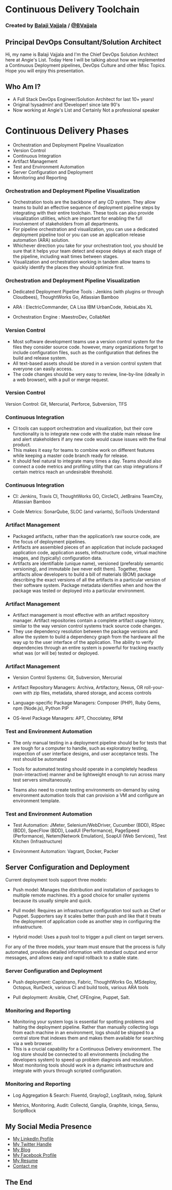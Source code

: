 # Continuous Delivery Toolchain

### Created by [Balaji Vajjala](https://bvajjala.github.io) / [@BVajjala](https://twitter.com/Bvajjala)



## Principal DevOps Consultant/Solution Architect

  Hi, my name is Balaji Vajjala and I'm the Chief DevOps Solution Architect here at Angie's List. Today  Here I will be talking about how we implemented a Continuous Deployment pipelines, DevOps Culture and other Misc Topics.
  Hope you will enjoy this presentation.


## Who Am I?

* A Full Stack DevOps Engineer/Solution Architect for last 10+ years!
* Original !sysadmin! and !Developer! since late 90's 
* Now working at Angie's List and Certainly Not a professional speaker



# Continuous Delivery Phases

* Orchestration and Deployment Pipeline Visualization
* Version Control
* Continuous Integration
* Artifact Management
* Test and Environment Automation
* Server Configuration and Deployment
* Monitoring and Reporting



### Orchestration and Deployment Pipeline Visualization

* Orchestration tools are the backbone of any CD system. They allow teams to build an effective sequence of deployment pipeline steps by integrating with their entire toolchain. These tools can also provide visualization utilities, which are important for enabling the full involvement of stakeholders from all departments. 
* For pipeline orchestration and visualization, you can use a dedicated deployment pipeline tool or you can use an application release automation (ARA) solution. 
* Whichever direction you take for your orchestration tool, you should be sure that it helps your team detect and expose delays at each stage of the pipeline, including wait times between stages. 
* Visualization and orchestration working in tandem allow teams to quickly identify the places they should optimize first. 




### Orchestration and Deployment Pipeline Visualization 

* Dedicated Deployment Pipeline Tools  : Jenkins (with plugins or 
through Cloudbees), ThoughtWorks Go, Atlassian Bamboo

* ARA                                   : ElectricCommander, CA Lisa 
IBM UrbanCode, XebiaLabs XL 

* Orchestration Engine                  : MaestroDev, CollabNet
  



### Version Control

*  Most software development teams use a version control system for the files they consider source code. however, many organizations forget to include configuration files, such as the configuration that defines the build and release system. 
*  All text-based assets should be stored in a version control system that everyone can easily access. 
*  The code changes should be very easy to review, line-by-line (ideally in a web browser), with a pull or merge request.

### Version Control

Version Control: Git, Mercurial, Perforce, Subversion, TFS



   
### Continuous Integration
* CI tools can support orchestration and visualization, but their core functionality is to integrate new code with the stable main release line and alert stakeholders if any new code would cause issues with the final product. 
* This makes it easy for teams to combine work on different features while keeping a master code branch ready for release. 
* It should feel natural to integrate many times a day. Teams should also connect a code metrics and profiling utility that can stop integrations if certain metrics reach an undesirable threshold.  



   
### Continuous Integration

* CI: Jenkins, Travis CI, ThoughtWorks GO, CircleCI, JetBrains TeamCity, Atlassian Bamboo

* Code Metrics: SonarQube, SLOC (and variants), SciTools Understand




### Artifact Management
* Packaged artifacts, rather than the application’s raw source code, are the focus of deployment pipelines. 
* Artifacts are assembled pieces of an application that include packaged application code, application assets, infrastructure code, virtual machine images, and (typically) configuration data. 
* Artifacts are identifiable (unique name), versioned (preferably semantic versioning), and immutable (we never edit them). Together, these artifacts allow developers to build a bill of materials (BOM) package describing the exact versions of all the artifacts in a particular version of their software system. Package metadata identifies when and how the package was tested or deployed into a particular environment. 




### Artifact Management
* Artifact management is most effective with an artifact repository manager. Artifact repositories contain a complete artifact usage history, similar to the way version control systems track source code changes. 
* They use dependency resolution between the package versions and allow the system to build a dependency graph from the hardware all the way up to the user interface of the application. The ability to verify dependencies through an entire system is powerful for tracking exactly what was (or will be) tested or deployed.



### Artifact Management

* Version Control Systems: Git, Subversion, Mercurial

* Artifact Repository Managers: Archiva, Artifactory, Nexus, OR roll-your-own with zip files, metadata, shared storage, and access controls

* Language-specific Package Managers: Composer (PHP), Ruby Gems, npm (Node.js), Python PIP

* OS-level Package Managers: APT, Chocolatey, RPM



 
### Test and Environment Automation
* The only manual testing in a deployment pipeline should be for tests that are tough for a computer to handle, such as exploratory testing, inspection of user interface designs, and user acceptance tests. The rest should be automated

* Tools for automated testing should operate in a completely headless (non-interactive) manner and be lightweight enough to run across many test servers simultaneously. 

* Teams also need to create testing environments on-demand by using environment automation tools that can provision a VM and configure an environment template.



 
### Test and Environment Automation

* Test Automation: JMeter, Selenium/WebDriver, Cucumber (BDD), RSpec (BDD), 
SpecFlow (BDD), LoadUI (Performance), PageSpeed (Performance), Netem(Network Emulation), SoapUI (Web Services), Test Kitchen (Infrastructure)

* Environment Automation: Vagrant, Docker, Packer



 
## Server Configuration and Deployment

  Current deployment tools support three models:

* Push model: Manages the distribution and installation of packages to 
multiple remote machines. It’s a good choice for smaller systems because its usually simple and quick.

* Pull model: Requires an infrastructure configuration tool such as Chef or Puppet.  Supporters say it scales better than push and like that it treats the 
deployment of application code as another step in configuring the infrastructure.

* Hybrid model: Uses a push tool to trigger a pull client on target servers.  

For any of the three models, your team must ensure that the process is fully automated, provides detailed information with standard output and error messages, and allows easy and rapid rollback to a stable state.




### Server Configuration and Deployment

* Push deployment: Capistrano, Fabric, ThoughtWorks Go, MSdeploy, Octopus, RunDeck, various CI and build tools, various ARA tools

* Pull deployment: Ansible, Chef, CFEngine, Puppet, Salt.




### Monitoring and Reporting

* Monitoring your system logs is essential for spotting problems and halting 
the deployment pipeline. Rather than manually collecting logs from each machine in an environment, logs should be shipped to a central store that indexes them and makes them available for searching via a web browser. 
* This is a crucial capability for a Continuous Delivery environment. The log store should be connected to all environments (including the developers system) to speed up problem diagnosis and resolution. 
* Most monitoring tools should work in a dynamic infrastructure and integrate with yours through scripted configuration. 




### Monitoring and Reporting

* Log Aggregation & Search: Fluentd, Graylog2, LogStash, nxlog, Splunk

* Metrics, Monitoring, Audit: Collectd, Ganglia, Graphite, Icinga, Sensu, ScriptRock




## My Social Media Presence

  * [My LinkedIn Profile](https://www.linkedin.com/in/bvajjala)
  * [My Twitter Handle](https://twitter.com/Bvajjala)
  * [My Blog](https://bvajjala.github.io/)
  * [My Facebook Profile](https://www.facebook.com/bvajjala)
  * [My Resume](https://bvajjala.github.io/about/resume/)
  * [Contact me](mailto:bvajjala@gmail.com)



## The End